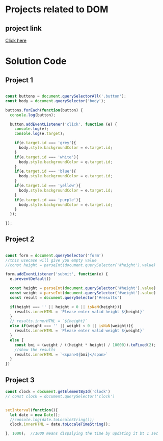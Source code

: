 # Projects related to DOM

## project link
[Click here](https://stackblitz.com/edit/stackblitz-starters-c8jf3tj3?description=HTML/CSS/JS%20Starter&file=script.js,styles.css,index.html&terminalHeight=10&title=Static%20Starter)
# Solution Code

## Project 1

```javascript

const buttons = document.querySelectorAll('.button');
const body = document.querySelector('body');

buttons.forEach(function(button) {
  console.log(button);

  button.addEventListener('click', function (e) {
    console.log(e);
    console.log(e.target);

    if(e.target.id === 'grey'){
      body.style.backgroundColor = e.target.id;
    }
    if(e.target.id === 'white'){
      body.style.backgroundColor = e.target.id;
    }
    if(e.target.id === 'blue'){
      body.style.backgroundColor = e.target.id;
    }
    if(e.target.id === 'yellow'){
      body.style.backgroundColor = e.target.id;
    }
    if(e.target.id === 'purple'){
      body.style.backgroundColor = e.target.id;
    }
  });

});

```

## Project 2

```javascript

const form = document.querySelector('form')
//this usecase will give you empty value
//const height = parseInt(document.querySelector('#height').value)

form.addEventListener('submit', function(e) {
  e.preventDefault()

  const height = parseInt(document.querySelector('#height').value)
  const weight = parseInt(document.querySelector('#weight').value)
  const result = document.querySelector('#results')

  if(height === '' || height < 0 || isNaN(height)){
    results.innerHTML = `Please enter valid height ${height}`
  }
  // results.innerHTML = `${height}`
  else if(weight === '' || weight < 0 || isNaN(weight)){
    results.innerHTML = `Please enter valid weight ${weight}`
  }
  else {
    const bmi = (weight / ((height * height) / 10000)).toFixed(2);
    //show the results
    results.innerHTML = `<span>${bmi}</span>`
  }
})

```

## Project 3

```javascript
const clock = document.getElementById('clock')
// const clock = document.querySelector('clock')


setInterval(function(){
  let date = new Date();
  //console.log(date.toLocaleString());
  clock.innerHTML = date.toLocaleTimeString();

}, 1000);  //1000 means dispalying the time by updating it bt 1 sec

```
